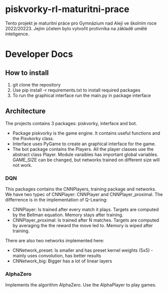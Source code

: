 # piskvorky-rl-maturitni-prace
Tento projekt je maturitní práce pro Gymnázium nad Alejí ve školním roce 2022/20223. Jejím účelem bylo vytvořit protivníka na základě umělé inteligence.
# Developer Docs
## How to install
1. git clone the repository
2. Use pip install -r requirements.txt to install required packages
3. To run the graphical interface run the main.py in package interface
## Architecture
The projects contains 3 packages: piskvorky, interface and bot. 
- Package piskvorky is the game engine. It contains useful functions and the Pisvkorky class.
- Interface uses PyGame to create an graphical interface for the game.
- The bot package contains the Players. All the player classes use the abstract class Player.
Module varaibles has important global variables. GAME_SIZE can be changed, but networks trained on different size will not work.
### DQN
This packages contains the CNNPlayers, training package and networks.
We have two typec of CNNPlayer: CNNPlayer and CNNPlayer_proximal. The differrence is in the implementation of Q-Learing:
- CNNPlayer: Is trained after every match it plays. Targets are computed by the Bellman equation. Memory stays after training.
- CNNPlayer_proximal: Is trained after N matches. Targets are computed by averaging the the reward the move led to. Memory is wiped after training.

There are also two networks implemented here:
- CNNetwork_preset: Is smaller and has preset kernel weights (5x5) - mainly uses convolution, has better results
- CNNetwork_big: Bigger has a lot of linear layers
### AlphaZero
Implements the algorithm AlphaZero. Use the AlphaPlayer to play games.
